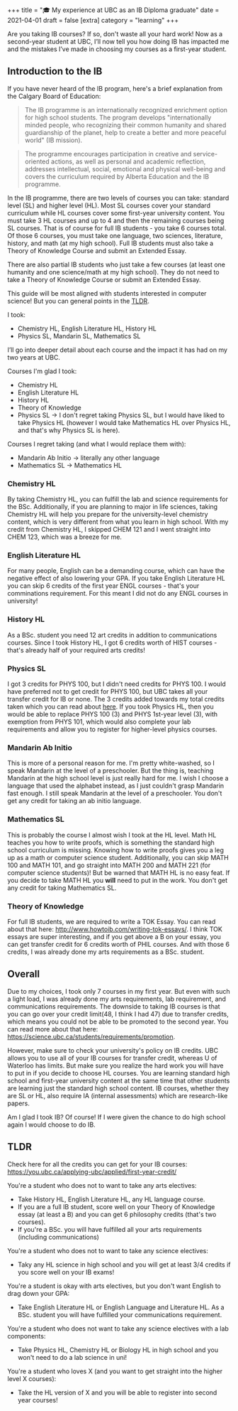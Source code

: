 +++
title = "🎓 My experience at UBC as an IB Diploma graduate"
date = 2021-04-01
draft = false
[extra]
category = "learning"
+++

Are you taking IB courses? If so, don't waste all your hard work! Now as a second-year student at UBC, I’ll now tell you how doing IB has impacted me and the mistakes I’ve made in choosing my courses as a first-year student.
<!-- more -->

## Introduction to the IB
If you have never heard of the IB program, here's a brief explanation from the Calgary Board of Education: 

> The IB programme is an internationally recognized enrichment option for high school students. The program develops "internationally minded people, who recognizing their common humanity and shared guardianship of the planet, help to create a better and more peaceful world" (IB mission).

> The programme encourages participation in creative and service-oriented actions, as well as personal and academic reflection, addresses intellectual, social, emotional and physical well-being and covers the curriculum required by Alberta Education and the IB programme.

In the IB programme, there are two levels of courses you can take: standard level (SL) and higher level (HL). Most SL courses cover your standard curriculum while HL courses cover some first-year university content. You must take 3 HL courses and up to 4 and then the remaining courses being SL courses. That is of course for full IB students - you take 6 courses total. Of those 6 courses, you must take one language, two sciences, literature, history, and math (at my high school). Full IB students must also take a Theory of Knowledge Course and submit an Extended Essay.

There are also partial IB students who just take a few courses (at least one humanity and one science/math at my high school). They do not need to take a Theory of Knowledge Course or submit an Extended Essay. 

This guide will be most aligned with students interested in computer science! But you can general points in the [TLDR](#tldr). 

I took: 
- Chemistry HL, English Literature HL, History HL
- Physics SL, Mandarin SL, Mathematics SL

I’ll go into deeper detail about each course and the impact it has had on my two years at UBC.

Courses I'm glad I took: 
- Chemistry HL
- English Literature HL
- History HL
- Theory of Knowledge
- Physics SL → I don't regret taking Physics SL, but I would have liked to take Physics HL (however I would take Mathematics HL over Physics HL, and that's why Physics SL is here).

Courses I regret taking (and what I would replace them with):
- Mandarin Ab Initio → literally any other language
- Mathematics SL → Mathematics HL

### Chemistry HL
By taking Chemistry HL, you can fulfill the lab and science requirements for the BSc. Additionally, if you are planning to major in life sciences, taking Chemistry HL will help you prepare for the university-level chemistry content, which is very different from what you learn in high school. With my credit from Chemistry HL, I skipped CHEM 121 and I went straight into CHEM 123, which was a breeze for me.

### English Literature HL
For many people, English can be a demanding course, which can have the negative effect of also lowering your GPA. If you take English Literature HL you can skip 6 credits of the first year ENGL courses - that's your comminations requirement. For this meant I did not do any ENGL courses in university!

### History HL
As a BSc. student you need 12 art credits in addition to communications courses. Since I took History HL, I got 6 credits worth of HIST courses - that's already half of your required arts credits! 

### Physics SL
I got 3 credits for PHYS 100, but I didn't need credits for PHYS 100. I would have preferred not to get credit for PHYS 100, but UBC takes all your transfer credit for IB or none. The 3 credits added towards my total credits taken which you can read about [here](#overall). If you took Physics HL, then you would be able to replace PHYS 100 (3) and PHYS 1st-year level (3), with exemption from PHYS 101, which would also complete your lab requirements and allow you to register for higher-level physics courses. 

### Mandarin Ab Initio
This is more of a personal reason for me. I'm pretty white-washed, so I speak Mandarin at the level of a preschooler. But the thing is, teaching Mandarin at the high school level is just really hard for me. I wish I choose a language that used the alphabet instead, as I just couldn't grasp Mandarin fast enough. I still speak Mandarin at the level of a preschooler. You don't get any credit for taking an ab initio language.

### Mathematics SL
This is probably the course I almost wish I took at the HL level. Math HL teaches you how to write proofs, which is something the standard high school curriculum is missing. Knowing how to write proofs gives you a leg up as a math or computer science student. Additionally, you can skip MATH 100 and MATH 101, and go straight into MATH 200 and MATH 221 (for computer science students)! But be warned that MATH HL is no easy feat. If you decide to take MATH HL you **will** need to put in the work. You don't get any credit for taking Mathematics SL. 

### Theory of Knowledge 
For full IB students, we are required to write a TOK Essay. You can read about that here: http://www.howtoib.com/writing-tok-essays/. I think TOK essays are super interesting, and if you get above a B on your essay, you can get transfer credit for 6 credits worth of PHIL courses. And with those 6 credits, I was already done my arts requirements as a BSc. student. 

<!-- ### Extended Essay  -->

## Overall
Due to my choices, I took only 7 courses in my first year. But even with such a light load, I was already done my arts requirements, lab requirement, and communications requirements. The downside to taking IB courses is that you can go over your credit limit(48, I think I had 47) due to transfer credits, which means you could not be able to be promoted to the second year. You can read more about that here: https://science.ubc.ca/students/requirements/promotion. 

However, make sure to check your university's policy on IB credits. UBC allows you to use all of your IB courses for transfer credit, whereas U of Waterloo has limits. But make sure you realize the hard work you will have to put in if you decide to choose HL courses. You are learning standard high school and first-year university content at the same time that other students are learning just the standard high school content. IB courses, whether they are SL or HL, also require IA (internal assessments) which are research-like papers.

Am I glad I took IB? Of course! If I were given the chance to do high school again I would choose to do IB.

## TLDR

Check here for all the credits you can get for your IB courses: https://you.ubc.ca/applying-ubc/applied/first-year-credit/

You're a student who <span>does not</span> to want to take any <span>arts</span> electives:
- Take History HL, English Literature HL, any HL language course.
- If you are a full IB student, score well on your Theory of Knowledge essay (at least a B) and you can get 6 philosophy credits (that's two courses).
- If you're a BSc. you will have fulfilled all your arts requirements (including communications)

You're a student who <span>does not</span> to want to take any <span>science</span> electives:
- Taky any HL science in high school and you will get at least 3/4 credits if you score well on your IB exams!

You're a student is okay with arts electives, but you <span>don't</span> want <span>English</span> to drag down your GPA:
- Take English Literature HL or English Language and Literature HL. As a BSc. student you will have fulfilled your communications requirement. 

You're a student who <span>does not want</span> to take any science electives with a <span>lab</span> components:
- Take Physics HL, Chemistry HL or Biology HL in high school and you won't need to do a lab science in uni!

You're a student who <span>loves X</span> (and you want to get straight into the <span>higher level</span> X courses):
- Take the HL version of X and you will be able to register into second year courses!
